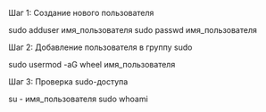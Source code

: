 Шаг 1: Создание нового пользователя

sudo adduser имя_пользователя
sudo passwd имя_пользователя

Шаг 2: Добавление пользователя в группу sudo

sudo usermod -aG wheel имя_пользователя

Шаг 3: Проверка sudo-доступа

su - имя_пользователя
sudo whoami
